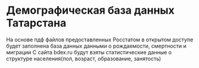 # Демографическая база данных Татарстана
На основе пдф файлов предоставленных Росстатом в открытом доступе будет заполнена база данных данными о рождаемости, смертности и миграции
С сайта bdex.ru будут взяты статистические данные о структуре населения(пол, возраст, образование, занятость)
